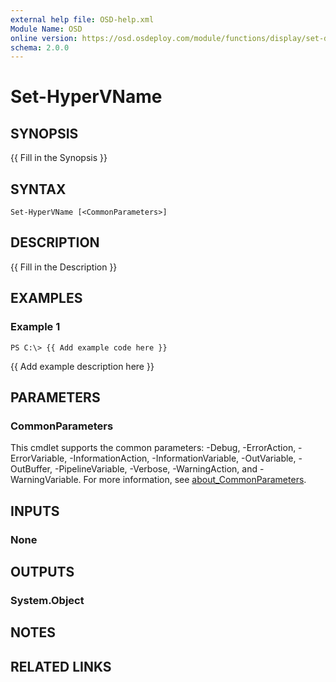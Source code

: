 ```yaml
---
external help file: OSD-help.xml
Module Name: OSD
online version: https://osd.osdeploy.com/module/functions/display/set-disres
schema: 2.0.0
---
```


# Set-HyperVName

## SYNOPSIS
{{ Fill in the Synopsis }}

## SYNTAX

```
Set-HyperVName [<CommonParameters>]
```

## DESCRIPTION
{{ Fill in the Description }}

## EXAMPLES

### Example 1
```
PS C:\> {{ Add example code here }}
```

{{ Add example description here }}

## PARAMETERS

### CommonParameters
This cmdlet supports the common parameters: -Debug, -ErrorAction, -ErrorVariable, -InformationAction, -InformationVariable, -OutVariable, -OutBuffer, -PipelineVariable, -Verbose, -WarningAction, and -WarningVariable. For more information, see [about_CommonParameters](http://go.microsoft.com/fwlink/?LinkID=113216).

## INPUTS

### None
## OUTPUTS

### System.Object
## NOTES

## RELATED LINKS
